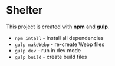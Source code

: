 # Shelter

This project is created with **npm** and **gulp**.

-   `npm intall` - install all dependencies
-   `gulp makeWebp` - re-create Webp files
-   `gulp dev` - run in dev mode
-   `gulp build` - create build files
